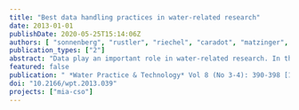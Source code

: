 ```yaml
---
title: "Best data handling practices in water-related research"
date: 2013-01-01
publishDate: 2020-05-25T15:14:06Z
authors: [ "sonnenberg", "rustler", "riechel", "caradot", "matzinger", "rouault" ]
publication_types: ["2"]
abstract: "Data play an important role in water-related research. In the field of limnology, monitoring data are needed to assess the ecological status of water bodies and understand the bio-geochemical processes that affect this status. In wastewater management, measured or simulated data are the basis for planning and control of sewer networks. Given the importance of data in water-related research makes them a valuable resource, which should be handled in an adequate way. Based on experiences in data collection and data processing in water-related research this paper proposes – both from a computer scientist’s and an environmental engineer’s point of view – a set of rules for data handling: Rule 1: Protect raw data. Rule 2: Save metadata. Rule 3: Use databases. Rule 4: Separate data from processing. Rule 5: Use programming. Rule 6: Avoid redundancy. Rule 7: Be transparent. Rule 8: Use standards and naming conventions. Applying these rules (i) increases the quality of data and results, (ii) allows to prepare data for long-term usage and make data accessible to different people, (iii) makes data processing transparent and results reproducible, and (iv) saves – at least in the long run – time and effort. With this contribution the authors would like to start a discussion about best data handling practices and present a first checklist of data handling and data processing for practitioners and researchers working in the water sector."
featured: false
publication: " *Water Practice & Technology* Vol 8 (No 3-4): 390-398 [10.2166/wpt.2013.039](https://doi.org/10.2166/wpt.2013.039)"
doi: "10.2166/wpt.2013.039"
projects: ["mia-cso"]
---
```



